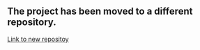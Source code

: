 ## [](header-2) The project has been moved to a different repository.
[Link to new repositoy](https://github.com/jadhavhninad/ML-for-Different-Datasets)
